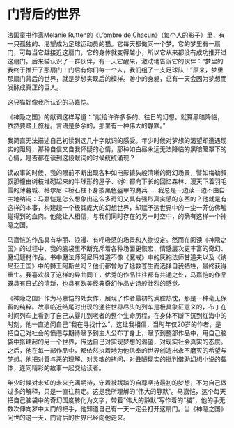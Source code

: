 # 门背后的世界

法国童书作家Melanie Rutten的《L’ombre de Chacun》（每个人的影子）里，有一只孤独的、渴望成为足球运动员的猫。它每天都做同一个梦。它的梦里有一扇门，可每当它越接近这扇门，它的身体就变得越小，所以它从来都没有成功推开过这扇门。后来猫认识了一群伙伴，有一天它醒来，激动地告诉它的伙伴：“梦里的我终于推开了那扇门！门后有你们每一个人，我们组了一支足球队！”原来，梦里那扇门背后的世界，就是梦想实现后的模样。渺小的身躯，总有一天会因为梦想而发酵成真正的巨人。 

这只猫好像我所认识的马嘉恺。 

《神隐之国》的献词这样写道：“献给许许多多的、往日的幻想。就算黑暗降临，依然要踏上旅程。言语是多余的，那里有一种伟大的静默。” 

我简直无法描述自己初读到这几十字献词的感受。年少时候对梦想的渴望却遭遇现实的阻碍，那种自信又自我怀疑的心情，那种如白昼永远无法降临的黑暗笼罩下的心情，是否都在读到这段献词的时候统统涌现？ 

读故事的时候，我的眼前不断出现各种如电影镜头般清晰的奇幻场景，譬如梅勒叔叔那幢由树枝堆砌起来的半球形的屋子、树叶都向下长的回忆森林、漫天下着羽毛雪的薄暮城、格尔尼卡桥石柱下身披黑色盔甲的魔兵……我总是一边读一边不由自主地纳闷：马嘉恺是怎么想象出这么多奇幻又具有强烈真实感的东西的？他就是有这样的本事，构建起一个极其庞大的幻想世界，却赋予这世界中的一尘一芥仿佛触碰得到的血肉。他能让人相信，与我们同时存在的另一时空中，的确有这样一个神隐之国。 

马嘉恺的作品具有华丽、浪漫、有呼吸感的场景和人物设定。然而在阅读《神隐之国》的过程中，我的脑袋里不断充斥着各种场面更恢宏、情感层次更丰富的奇幻、魔幻题材作品。书中魔法师阿尼玛难道不像《魔戒》中的灰袍法师甘道夫以及《纳尼亚王国》中的狮王阿斯兰吗？他们都曾为了拯救苍生而选择自我牺牲，最终获得重生。我喜欢极了这样的异曲同工，优秀的作品往往都有共通之处，马嘉恺的作品既具有日式的清新，也具有欧美经典奇幻作品史诗般壮烈的感觉。 

《神隐之国》作为马嘉恺的处女作，展现了作者最初的满腔热忱，那是一种毫无保留的纯粹。故事临近结尾时出现的通往世界尽头的列车是极具象征意义的，布丁在时间列车上看到了自己从婴儿到老者的整个生命历程，在身体不断下沉到红海中的时刻，他一直追问自己“我在寻找什么”，这让我相信，当时年仅20岁的作者，是把自己对社会的愤懑与期待赋予到主人公布丁身上，赋予到整部作品中，用自己脑袋中搭建起的另一个世界，传达自己对实现梦想的渴望，对现实社会真实的态度。之后，他在每一部作品中，都依然执着地为他信奉的世界创造出永不磨灭的希望与梦想。他把对善与恶的理解、对灵魂的拷问、对丑陋现实的批判借助幻想小说的载体，连同精彩的故事一起交给读者。 

年少时候对未知的未来充满期待，守着被践踏的自尊坚持最初的梦想，不为自己做过多的解释，只是一直往前走。这是我所理解的“伟大的静默”。马嘉恺，这个每天把自己脑袋中的奇幻国度转化为文字，带着“伟大的静默”写作着的“猫”，他的手无数次伸向梦中大门的把手，他知道自己有一天一定会打开这扇门。当《神隐之国》问世的这一天，门背后的世界已经向他走来。
